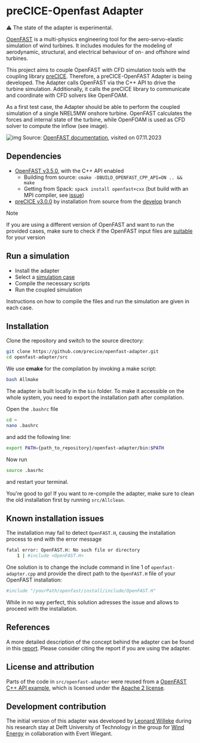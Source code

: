 # preCICE-Openfast Adapter

⚠️ The state of the adapter is experimental.

[OpenFAST](https://openfast.readthedocs.io/en/dev/index.html) is a multi-physics engineering tool for the aero-servo-elastic simulation of wind turbines. It includes modules for the modeling of aerodynamic, structural, and electrical behaviour of on- and offshore wind turbines.

This project aims to couple OpenFAST with CFD simulation tools with the coupling library [preCICE](https://precice.org/). Therefore, a preCICE-OpenFAST Adapter is being developed. The Adapter calls OpenFAST via the C++ API to drive the turbine simulation. Additionally, it calls the preCICE library to communicate and coordinate with CFD solvers like OpenFOAM.

As a first test case, the Adapter should be able to perform the coupled simulation of a single NREL5MW onshore turbine. OpenFAST calculates the forces and internal state of the turbine, while OpenFOAM is used as CFD solver to compute the inflow (see image).

![img](images/openfast-coupling-scheme.png)
Source: [OpenFAST documentation](https://ganesh-openfast.readthedocs.io/en/latest/_images/actuatorLine_illustrationViz.pdf), visited on 07.11.2023

## Dependencies

- [OpenFAST v3.5.0](https://openfast.readthedocs.io/en/main/source/install/index.html), with the C++ API enabled
  - Building from source: `cmake -DBUILD_OPENFAST_CPP_API=ON .. && make`
  - Getting from Spack: `spack install openfast+cxx` (but build with an MPI compiler, see [issue](https://github.com/precice/openfast-adapter/issues/2))
- [preCICE v3.0.0](https://precice.org/installation-overview.html) by installation from source from the [develop](https://github.com/precice/precice) branch

> [!NOTE]  
> If you are using a different version of OpenFAST and want to run the provided cases, make sure to check if the OpenFAST input files are [suitable](https://openfast.readthedocs.io/en/main/source/user/api_change.html) for your version

## Run a simulation

- Install the adapter
- Select a [simulation case](https://github.com/LeonardWilleke/openfast-adapter/tree/main/cases)
- Compile the necessary scripts
- Run the coupled simulation

Instructions on how to compile the files and run the simulation are given in each case.

## Installation

Clone the repository and switch to the source directory:

```bash
git clone https://github.com/precice/openfast-adapter.git
cd openfast-adapter/src
```

We use **cmake** for the compilation by invoking a make script:

```bash
bash Allmake
```

The adapter is built locally in the `bin` folder. To make it accessible on the whole system, you need to export the installation path after compilation.

Open the `.bashrc` file

```bash
cd ~
nano .bashrc
```

and add the following line:

```bash
export PATH={path_to_repository}/openfast-adapter/bin:$PATH
```

Now run

```bash
source .basrhc
```

and restart your terminal.

You're good to go! If you want to re-compile the adapter, make sure to clean the old installation first by running `src/Allclean`.

## Known installation issues

The installation may fail to detect `OpenFAST.H`, causing the installation process to end with the error message

```bash
fatal error: OpenFAST.H: No such file or directory
    1 | #include <OpenFAST.H>
```

One solution is to change the include command in line 1 of `openfast-adapter.cpp` and provide the direct path to the `OpenFAST.H` file of your OpenFAST installation:

```bash
#include "/yourPath/openfast/install/include/OpenFAST.H"
```

While in no way perfect, this solution adresses the issue and allows to proceed with the installation.

## References

A more detailed description of the concept behind the adapter can be found in this [report](https://pure.tudelft.nl/ws/portalfiles/portal/175757249/willeke24-openfast-adapter.pdf). Please consider citing the report if you are using the adapter.

## License and attribution

Parts of the code in `src/openfast-adapter` were reused from a [OpenFAST C++ API example](https://github.com/OpenFAST/openfast/tree/v3.5.0/glue-codes/openfast-cpp/src/FAST_Prog.cpp), which is licensed under the [Apache 2 license](https://github.com/precice/openfast-adapter/tree/main/thirdparty).

## Development contribution

The initial version of this adapter was developed by [Leonard Willeke](https://github.com/LeonardWilleke) during his research stay at Delft University of Technology in the group for [Wind Energy](https://www.tudelft.nl/en/ae/organisation/departments/flow-physics-and-technology/wind-energy) in collaboration with Evert Wiegant.
